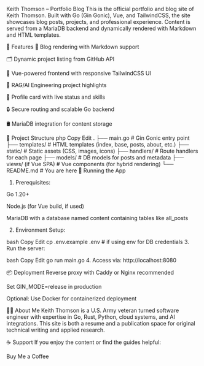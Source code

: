 Keith Thomson – Portfolio Blog
This is the official portfolio and blog site of Keith Thomson. Built with Go (Gin Gonic), Vue, and TailwindCSS, the site showcases blog posts, projects, and professional experience. Content is served from a MariaDB backend and dynamically rendered with Markdown and HTML templates.

🔧 Features
📰 Blog rendering with Markdown support

🗂️ Dynamic project listing from GitHub API

📘 Vue-powered frontend with responsive TailwindCSS UI

🧠 RAG/AI Engineering project highlights

📇 Profile card with live status and skills

🔒 Secure routing and scalable Go backend

🛢️ MariaDB integration for content storage

📁 Project Structure
php
Copy
Edit
.
├── main.go                 # Gin Gonic entry point
├── templates/              # HTML templates (index, base, posts, about, etc.)
├── static/                 # Static assets (CSS, images, icons)
├── handlers/               # Route handlers for each page
├── models/                 # DB models for posts and metadata
├── views/ (if Vue SPA)     # Vue components (for hybrid rendering)
└── README.md               # You are here
🚀 Running the App
1. Prerequisites:

Go 1.20+

Node.js (for Vue build, if used)

MariaDB with a database named content containing tables like all_posts

2. Environment Setup:

bash
Copy
Edit
cp .env.example .env  # if using env for DB credentials
3. Run the server:

bash
Copy
Edit
go run main.go
4. Access via:
http://localhost:8080

📦 Deployment
Reverse proxy with Caddy or Nginx recommended

Set GIN_MODE=release in production

Optional: Use Docker for containerized deployment

👨‍💻 About Me
Keith Thomson is a U.S. Army veteran turned software engineer with expertise in Go, Rust, Python, cloud systems, and AI integrations. This site is both a resume and a publication space for original technical writing and applied research.

☕ Support
If you enjoy the content or find the guides helpful:

Buy Me a Coffee
